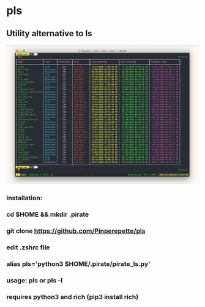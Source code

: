 # pls
## Utility alternative to ls
![alt text](https://github.com/Pinperepette/pls/blob/main/im.png)
### installation: 
### cd $HOME && mkdir .pirate
### git clone https://github.com/Pinperepette/pls
### edit .zshrc file
### alias pls='python3 $HOME/.pirate/pirate_ls.py'
### usage: pls or pls -l
### requires python3 and rich (pip3 install rich)
